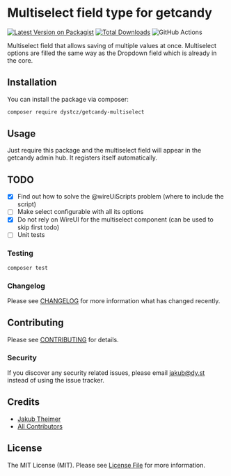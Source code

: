 # Multiselect field type for getcandy

[![Latest Version on Packagist](https://img.shields.io/packagist/v/dystcz/getcandy-multiselect.svg?style=flat-square)](https://packagist.org/packages/dystcz/getcandy-multiselect)
[![Total Downloads](https://img.shields.io/packagist/dt/dystcz/getcandy-multiselect.svg?style=flat-square)](https://packagist.org/packages/dystcz/getcandy-multiselect)
![GitHub Actions](https://github.com/dystcz/getcandy-multiselect/actions/workflows/main.yml/badge.svg)

Multiselect field that allows saving of multiple values at once. Multiselect options are filled the same way as the Dropdown field which is already in the core.

## Installation

You can install the package via composer:

```bash
composer require dystcz/getcandy-multiselect
```

## Usage

Just require this package and the multiselect field will appear in the getcandy admin hub. It registers itself automatically.

## TODO

- [x] Find out how to solve the @wireUiScripts problem (where to include the script)
- [ ] Make select configurable with all its options
- [x] Do not rely on WireUI for the multiselect component (can be used to skip first todo)
- [ ] Unit tests

### Testing

```bash
composer test
```

### Changelog

Please see [CHANGELOG](CHANGELOG.md) for more information what has changed recently.

## Contributing

Please see [CONTRIBUTING](CONTRIBUTING.md) for details.

### Security

If you discover any security related issues, please email jakub@dy.st instead of using the issue tracker.

## Credits

-   [Jakub Theimer](https://github.com/dystcz)
-   [All Contributors](../../contributors)

## License

The MIT License (MIT). Please see [License File](LICENSE.md) for more information.

